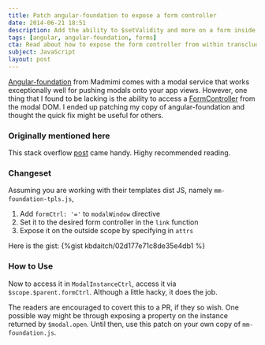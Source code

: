 ```yaml
---
title: Patch angular-foundation to expose a form controller
date: 2014-06-21 18:51
description: Add the ability to $setValidity and more on a form inside a modal
tags: [angular, angular-foundation, forms]
cta: Read about how to expose the form controller from within transcluded modal DOM
subject: JavaScript
layout: post
---
```


[Angular-foundation](http://madmimi.github.io/angular-foundation/) from Madmimi comes with a modal service that works exceptionally well
for pushing modals onto your app views. However, one thing that I found to be lacking is the ability to access a 
[FormController](https://docs.angularjs.org/api/ng/type/form.FormController) from the modal DOM. I ended up patching my copy
of angular-foundation and thought the quick fix might be useful for others.

### Originally mentioned here ###
This stack overflow [post](http://stackoverflow.com/questions/15935224/angularjs-access-formcontroller-of-a-form-placed-inside-transcluded-directive-f) came handy. Highy recommended reading.

### Changeset ###
Assuming you are working with their templates dist JS, namely `mm-foundation-tpls.js`,

1. Add `formCtrl: '='` to `modalWindow` directive
2. Set it to the desired form controller in the `link` function
3. Expose it on the outside scope by specifying in `attrs`

Here is the gist:
{%gist kbdaitch/02d177e71c8de35e4db1 %}

### How to Use ###

Now to access it in `ModalInstanceCtrl`, access it via `$scope.$parent.formCtrl`. Although a little hacky, it does the job.

The readers are encouraged to covert this to a PR, if they so wish. One possible way might be through exposing a property on the instance 
returned by `$modal.open`. Until then, use this patch on your own copy of `mm-foundation.js`.



